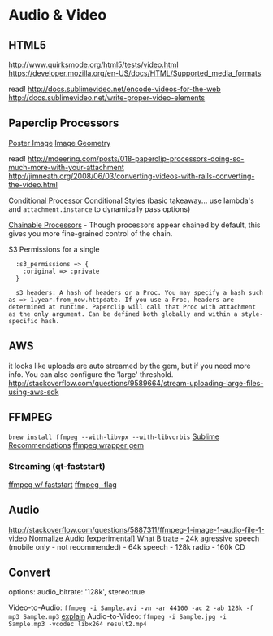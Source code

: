 # Audio & Video

## HTML5
http://www.quirksmode.org/html5/tests/video.html
https://developer.mozilla.org/en-US/docs/HTML/Supported_media_formats

read!
http://docs.sublimevideo.net/encode-videos-for-the-web
http://docs.sublimevideo.net/write-proper-video-elements

## Paperclip Processors
  [Poster Image](http://docs.sublimevideo.net/create-poster-frame)
  [Image Geometry](http://www.imagemagick.org/script/command-line-processing.php#geometry)
  
  read!
  http://mdeering.com/posts/018-paperclip-processors-doing-so-much-more-with-your-attachment
  http://jimneath.org/2008/06/03/converting-videos-with-rails-converting-the-video.html
  
  [Conditional Processor](http://stackoverflow.com/questions/8590822/apply-processor-with-paperclip-if-condition-its-true)
  [Conditional Styles](http://stackoverflow.com/questions/9086011/conditionally-applying-styles-to-paperclip-attachments-in-rails-3-1)
  (basic takeaway... use lambda's and ``attachment.instance`` to dynamically pass options)
  
  [Chainable Processors](https://gist.github.com/emcmanus/2689440) - Though processors appear chained by default, this gives you more fine-grained control of the chain.
  
  S3 Permissions for a single
  ```
    :s3_permissions => {
      :original => :private
    }

    s3_headers: A hash of headers or a Proc. You may specify a hash such as => 1.year.from_now.httpdate. If you use a Proc, headers are determined at runtime. Paperclip will call that Proc with attachment as the only argument. Can be defined both globally and within a style-specific hash.
  ```

## AWS
  it looks like uploads are auto streamed by the gem, but if you need more info.  You can also configure the 'large' threshold.
  http://stackoverflow.com/questions/9589664/stream-uploading-large-files-using-aws-sdk

## FFMPEG
  ``brew install ffmpeg --with-libvpx --with-libvorbis``
  [Sublime Recommendations](http://docs.sublimevideo.net/encode-videos-for-the-web)
  [ffmpeg wrapper gem](https://github.com/streamio/streamio-ffmpeg)

### Streaming (qt-faststart)
  [ffmpeg w/ faststart](http://ffmpeg.org/trac/ffmpeg/wiki/MacOSXCompilationGuide#CompileFFmpeg)
  [ffmpeg -flag](http://stackoverflow.com/questions/8061798/post-processing-in-ffmpeg-to-move-moov-atom-in-mp4-files-qt-faststart#answer-14706197)

## Audio
  http://stackoverflow.com/questions/5887311/ffmpeg-1-image-1-audio-file-1-video
  [Normalize Audio](https://github.com/zmillman/paperclip-normalize) [experimental]
  [What Bitrate](http://crave.cnet.co.uk/digitalmusic/which-mp3-bit-rate-should-i-use-49290353/)
    - 24k   agressive speech (mobile only - not recommended)
    - 64k   speech
    - 128k  radio
    - 160k  CD
  

## Convert
options: audio_bitrate: '128k', stereo:true

Video-to-Audio: ``ffmpeg -i Sample.avi -vn -ar 44100 -ac 2 -ab 128k -f mp3 Sample.mp3``  [explain](http://linuxpoison.blogspot.com/2010/04/how-to-extract-audio-from-video-file.html)
Audio-to-Video: ``ffmpeg -i Sample.jpg -i Sample.mp3 -vcodec libx264 result2.mp4``